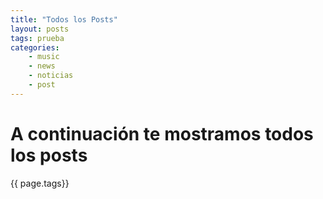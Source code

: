 ```yaml
---
title: "Todos los Posts"
layout: posts
tags: prueba
categories: 
    - music
    - news
    - noticias
    - post
---
```


# A continuación te mostramos todos los posts

{{ page.tags}}